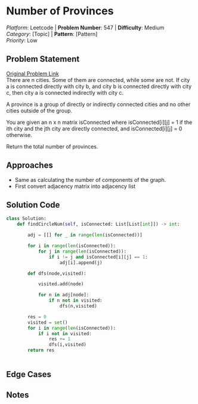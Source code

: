# Number of Provinces

*Platform*: Leetcode | **Problem Number**: 547 | **Difficulty**: Medium  
*Category*: [Topic] | **Pattern**: [Pattern]  
*Priority*: Low

## Problem Statement
[Original Problem Link](https://leetcode.com/problems/number-of-provinces/description/)  
There are n cities. Some of them are connected, while some are not. If city a is connected directly with city b, and city b is connected directly with city c, then city a is connected indirectly with city c.

A province is a group of directly or indirectly connected cities and no other cities outside of the group.

You are given an n x n matrix isConnected where isConnected[i][j] = 1 if the ith city and the jth city are directly connected, and isConnected[i][j] = 0 otherwise.

Return the total number of provinces.

## Approaches

- Same as calculating the number of components of the graph.
- First convert adjacency matrix into adjacency list

## Solution Code
```python
class Solution:
    def findCircleNum(self, isConnected: List[List[int]]) -> int:

        adj = [[] for _ in range(len(isConnected))]

        for i in range(len(isConnected)):
            for j in range(len(isConnected)):
                if i != j and isConnected[i][j] == 1:
                    adj[i].append(j)

        def dfs(node,visited):

            visited.add(node)

            for n in adj[node]:
                if n not in visited:
                    dfs(n,visited)

        res = 0
        visited = set()
        for i in range(len(isConnected)):
            if i not in visited:
                res += 1
                dfs(i,visited)
        return res
        
```

## Edge Cases

## Notes
